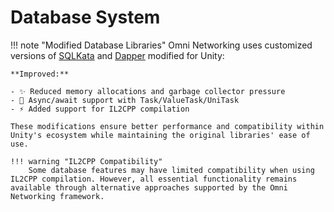 # Database System

!!! note "Modified Database Libraries"
    Omni Networking uses customized versions of [SQLKata](https://sqlkata.com/docs) and [Dapper](https://github.com/DapperLib/Dapper) modified for Unity:

    **Improved:**

    - ✨ Reduced memory allocations and garbage collector pressure
    - 🔄 Async/await support with Task/ValueTask/UniTask
    - ⚡ Added support for IL2CPP compilation

    These modifications ensure better performance and compatibility within Unity's ecosystem while maintaining the original libraries' ease of use.

    !!! warning "IL2CPP Compatibility"
        Some database features may have limited compatibility when using IL2CPP compilation. However, all essential functionality remains available through alternative approaches supported by the Omni Networking framework.